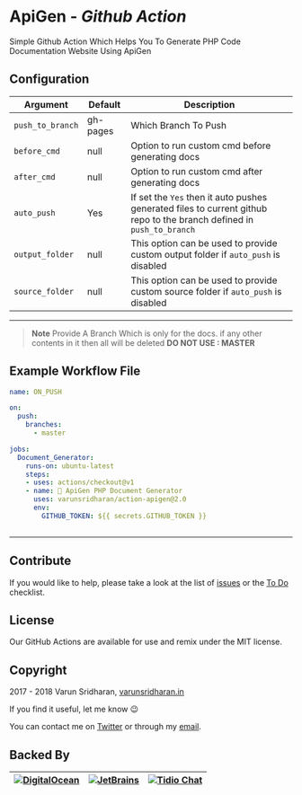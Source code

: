 # ApiGen - ***Github Action***
Simple Github Action Which Helps You To Generate PHP Code Documentation Website Using ApiGen

## Configuration
| Argument | Default | Description |
| --- | ------- | ----------- |
|`push_to_branch` | gh-pages | Which Branch To Push |
|`before_cmd` | null | Option to run custom cmd before generating docs |
|`after_cmd` | null | Option to run custom cmd after generating docs |
|`auto_push` | Yes | If set the `Yes` then it auto pushes generated files to current github repo to the branch defined in `push_to_branch` |
|`output_folder` | null | This option can be used to provide custom output folder if `auto_push` is disabled |
|`source_folder` | null | This option can be used to provide custom source folder if `auto_push` is disabled |
---

> **Note** Provide A Branch Which is only for the docs. if any other contents in it then all will be deleted **DO NOT USE : MASTER**  


## Example Workflow File
```yaml
name: ON_PUSH

on:
  push:
    branches:
      - master

jobs:
  Document_Generator:
    runs-on: ubuntu-latest
    steps:
    - uses: actions/checkout@v1
    - name: 📝 ApiGen PHP Document Generator
      uses: varunsridharan/action-apigen@2.0
      env:
        GITHUB_TOKEN: ${{ secrets.GITHUB_TOKEN }}
        
```

---
## Contribute
If you would like to help, please take a look at the list of
[issues][issues] or the [To Do](#-todo) checklist.

## License
Our GitHub Actions are available for use and remix under the MIT license.

## Copyright
2017 - 2018 Varun Sridharan, [varunsridharan.in][website]

If you find it useful, let me know :wink:

You can contact me on [Twitter][twitter] or through my [email][email].

## Backed By
| [![DigitalOcean][do-image]][do-ref] | [![JetBrains][jb-image]][jb-ref] |  [![Tidio Chat][tidio-image]][tidio-ref] |
| --- | --- | --- |

[twitter]: https://twitter.com/varunsridharan2
[email]: mailto:varunsridharan23@gmail.com
[website]: https://varunsridharan.in
[issues]: issues/

[do-image]: https://vsp.ams3.cdn.digitaloceanspaces.com/cdn/DO_Logo_Horizontal_Blue-small.png
[jb-image]: https://vsp.ams3.cdn.digitaloceanspaces.com/cdn/phpstorm-small.png?v3
[tidio-image]: https://vsp.ams3.cdn.digitaloceanspaces.com/cdn/tidiochat-small.png
[do-ref]: https://s.svarun.in/Ef
[jb-ref]: https://www.jetbrains.com
[tidio-ref]: https://tidiochat.com

